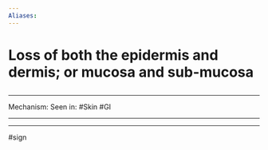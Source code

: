 ```yaml
---
Aliases:
---
```

# Loss of both the epidermis and dermis; or mucosa and sub-mucosa
##
###

---
Mechanism:
Seen in: #Skin #GI 

---


---
#sign 